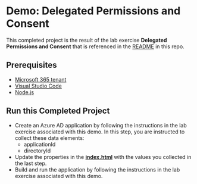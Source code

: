# Demo: Delegated Permissions and Consent

This completed project is the result of the lab exercise **Delegated Permissions and Consent** that is referenced in the [README](../../README.md) in this repo.

## Prerequisites

- [Microsoft 365 tenant](https://developer.microsoft.com/office/dev-program?ocid=MSlearn)
- [Visual Studio Code](https://code.visualstudio.com/)
- [Node.js](https://nodejs.org/)

## Run this Completed Project

- Create an Azure AD application by following the instructions in the lab exercise associated with this demo. In this step, you are instructed to collect these data elements:
  - applicationId
  - directoryId
- Update the properties in the **[index.html](./web/index.html)** with the values you collected in the last step.
- Build and run the application by following the instructions in the lab exercise associated with this demo.
